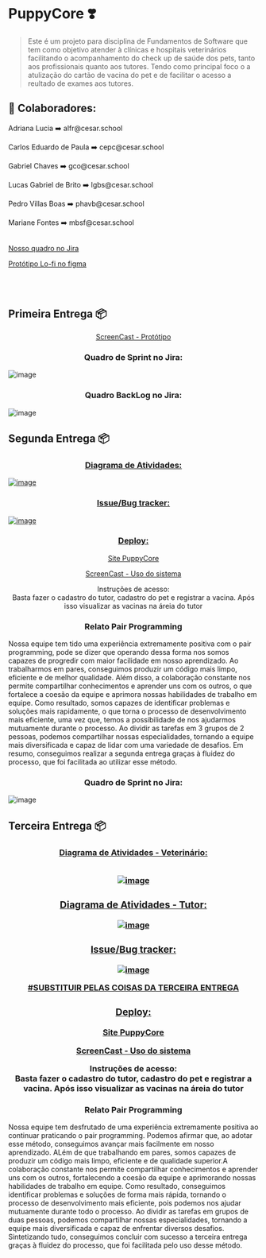 # PuppyCore ❣️

> Este é um projeto para disciplina de Fundamentos de Software que tem como objetivo atender à clínicas e hospitais veterinários facilitando o acompanhamento do check up de saúde dos pets, tanto aos profissionais quanto aos tutores. Tendo como principal foco o a atulização do cartão de vacina do pet e de facilitar o acesso a reultado de exames aos tutores.


## 🤝 Colaboradores:

</p>Adriana Lucia ➡️ alfr@cesar.school<p>
</p>Carlos Eduardo de Paula ➡️ cepc@cesar.school<p>
</p>Gabriel Chaves ➡️ gco@cesar.school<p>
</p>Lucas Gabriel de Brito ➡️ lgbs@cesar.school<p>
</p>Pedro Villas Boas ➡️ phavb@cesar.school<p>
</p>Mariane Fontes ➡️ mbsf@cesar.school<p>

##
<p><a href="https://criando.atlassian.net/jira/projects">Nosso quadro no Jira</a></p>
<p><a href="https://www.figma.com/proto/yhHxb06MAyxgnLezRENs22/Prototipo-LO-Fi?node-id=5-276&scaling=scale-down&page-id=5%3A275&starting-point-node-id=5%3A276">Protótipo Lo-fi no figma</a></p><br><br>

## Primeira Entrega 📦

<p align="center" ><a href="https://drive.google.com/file/d/1CvuR4QCUmiyf9B1eh9v1H3iH3YZBhISB/view?usp=share_link">ScreenCast - Protótipo</a></p>

<h3 align="center">Quadro de Sprint no Jira:</h3>

![image](https://user-images.githubusercontent.com/114539692/227807489-fc6fe755-38c3-45fa-aa9f-2c83797e59c6.png)

<h3 align="center">Quadro BackLog no Jira:</h3>

![image](https://user-images.githubusercontent.com/114539692/227807517-18db7a57-2d48-47cf-92f7-fcbae41e71fd.png)
 
## Segunda Entrega 📦

<h3 align="center"><a href="https://drive.google.com/open?id=1mVYlSODSaHsIhDBvQLKx2nHhTPpPayq7&usp=drive_copy">Diagrama de Atividades:</h3></p>

![image](https://user-images.githubusercontent.com/114539692/232468002-5abebf33-c884-486e-a9b6-c96f87084b64.png)

<h3 align="center">Issue/Bug tracker:</h3>

![image](https://user-images.githubusercontent.com/114539692/232482900-a849ed46-4e34-4abd-a05a-a10c1d3d44aa.png)

<h3 align="center">Deploy:</h3>
<p align="center"><a href="http://puppycore.sa-east-1.elasticbeanstalk.com">Site PuppyCore</a></p>
<p align="center"><a href="https://drive.google.com/file/d/10ySUwWDtmXgav7QF9oweqH3wc2ApBuKB/view?usp=sharing">ScreenCast - Uso do sistema</a></p>
<p align="center">Instruções de acesso:<br>Basta fazer o cadastro do tutor, cadastro do pet e registrar a vacina. Após isso visualizar as vacinas na áreia do tutor</p>

<h3 align="center">Relato Pair Programming</h3>
<p>Nossa equipe tem tido uma experiência extremamente positiva com o pair programming, pode se dizer que operando dessa forma nos somos capazes de progredir com maior facilidade em nosso aprendizado. Ao trabalharmos em pares, conseguimos produzir um código mais limpo, eficiente e de melhor qualidade. Além disso, a colaboração constante nos permite compartilhar conhecimentos e aprender uns com os outros, o que fortalece a coesão da equipe e aprimora nossas habilidades de trabalho em equipe. Como resultado, somos capazes de identificar problemas e soluções mais rapidamente, o que torna o processo de desenvolvimento mais eficiente, uma vez que, temos a possibilidade de nos ajudarmos mutuamente durante o processo. Ao dividir as tarefas em 3 grupos de 2 pessoas, podemos compartilhar nossas especialidades, tornando a equipe mais diversificada e capaz de lidar com uma variedade de desafios. Em resumo, conseguimos realizar a segunda entrega graças à fluidez do processo, que foi facilitada ao utilizar esse método.</p>

<h3 align="center">Quadro de Sprint no Jira:</h3>

![image](https://user-images.githubusercontent.com/114539692/232493489-f04c1b32-fa10-4620-bab5-72ea1db91a2a.png)

## Terceira Entrega 📦

<h3 align="center"><a href="https://drive.google.com/file/d/1E0GVdHfnSAEzJH1zTx0cowaHT0GJ1oMF/view?usp=sharing">Diagrama de Atividades - Veterinário:</h3</p><br><br>

 ![image](https://github.com/LucasGdBS/PuppyCore/assets/61997529/14ac61a3-9a81-486d-8dd8-5b2f9a8f8066)

<h3 align="center"><a href="https://drive.google.com/file/d/1HJ5l6SJi4XA0LRCKWKdhJFsZSbv6Gip8/view?usp=sharing">Diagrama de Atividades - Tutor:</h3></p>

 ![image](https://github.com/LucasGdBS/PuppyCore/assets/61997529/1f0a8612-9533-49c2-8e45-3f034049e152)
 
 <h3 align="center">Issue/Bug tracker:</h3>

 ![image](https://github.com/LucasGdBS/PuppyCore/assets/61997529/b7267312-1431-44a7-b229-1f51946f3573)

 #SUBSTITUIR PELAS COISAS DA TERCEIRA ENTREGA
<h3 align="center">Deploy:</h3>
<p align="center"><a href="http://puppycore.sa-east-1.elasticbeanstalk.com">Site PuppyCore</a></p>
<p align="center"><a href="https://drive.google.com/file/d/10ySUwWDtmXgav7QF9oweqH3wc2ApBuKB/view?usp=sharing">ScreenCast - Uso do sistema</a></p>
<p align="center">Instruções de acesso:<br>Basta fazer o cadastro do tutor, cadastro do pet e registrar a vacina. Após isso visualizar as vacinas na áreia do tutor</p>

 <h3 align="center">Relato Pair Programming</h3>
 <p>Nossa equipe tem desfrutado de uma experiência extremamente positiva ao continuar praticando o pair programming. Podemos afirmar que, ao adotar esse método, conseguimos avançar mais facilmente em nosso aprendizado. ALém de que trabalhando em pares, somos capazes de produzir um código mais limpo, eficiente e de qualidade superior.A colaboração constante nos permite compartilhar conhecimentos e aprender uns com os outros, fortalecendo a coesão da equipe e aprimorando nossas habilidades de trabalho em equipe. Como resultado, conseguimos identificar problemas e soluções de forma mais rápida, tornando o processo de desenvolvimento mais eficiente, pois podemos nos ajudar mutuamente durante todo o processo. Ao dividir as tarefas em grupos de duas pessoas, podemos compartilhar nossas especialidades, tornando a equipe mais diversificada e capaz de enfrentar diversos desafios. Sintetizando tudo, conseguimos concluir com sucesso a terceira entrega graças à fluidez do processo, que foi facilitada pelo uso desse método.</p>


